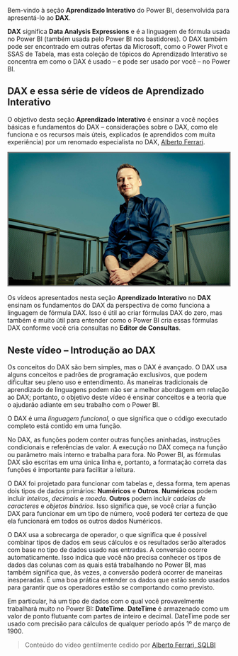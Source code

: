 Bem-vindo à seção **Aprendizado Interativo** do Power BI, desenvolvida para apresentá-lo ao **DAX**.

**DAX** significa **Data Analysis Expressions** e é a linguagem de fórmula usada no Power BI (também usada pelo Power BI nos bastidores). O DAX também pode ser encontrado em outras ofertas da Microsoft, como o Power Pivot e SSAS de Tabela, mas esta coleção de tópicos do Aprendizado Interativo se concentra em como o DAX é usado – e pode ser usado por você – no Power BI.

## <a name="dax-and-this-guided-learning-video-series"></a>DAX e essa série de vídeos de Aprendizado Interativo
O objetivo desta seção **Aprendizado Interativo** é ensinar a você noções básicas e fundamentos do DAX – considerações sobre o DAX, como ele funciona e os recursos mais úteis, explicados (e aprendidos com muita experiência) por um renomado especialista no DAX, [Alberto Ferrari](http://www.sqlbi.com/learning-dax).

![Retrato de Alberto Ferrari](media/7-1-intro-to-dax/intro_dax_6_alberto_ferrari.png)

Os vídeos apresentados nesta seção **Aprendizado Interativo** no **DAX** ensinam os fundamentos do DAX da perspectiva de como funciona a linguagem de fórmula DAX. Isso é útil ao criar fórmulas DAX do zero, mas também é muito útil para entender como o Power BI cria essas fórmulas DAX conforme você cria consultas no **Editor de Consultas**.

## <a name="in-this-video---introduction-to-dax"></a>Neste vídeo – Introdução ao DAX
Os conceitos do DAX são bem simples, mas o DAX é avançado. O DAX usa alguns conceitos e padrões de programação exclusivos, que podem dificultar seu pleno uso e entendimento. As maneiras tradicionais de aprendizado de linguagens podem não ser a melhor abordagem em relação ao DAX; portanto, o objetivo deste vídeo é ensinar conceitos e a teoria que o ajudarão adiante em seu trabalho com o Power BI.

O DAX é uma *linguagem funcional*, o que significa que o código executado completo está contido em uma função.

No DAX, as funções podem conter outras funções aninhadas, instruções condicionais e referências de valor. A execução no DAX começa na função ou parâmetro mais interno e trabalha para fora. No Power BI, as fórmulas DAX são escritas em uma única linha e, portanto, a formatação correta das funções é importante para facilitar a leitura.

O DAX foi projetado para funcionar com tabelas e, dessa forma, tem apenas dois tipos de dados primários: **Numéricos** e **Outros**. **Numéricos** podem incluir *inteiros*, *decimais* e *moeda*. **Outros** podem incluir *cadeias de caracteres* e *objetos binários*. Isso significa que, se você criar a função DAX para funcionar em um tipo de número, você poderá ter certeza de que ela funcionará em todos os outros dados Numéricos.

O DAX usa a sobrecarga de operador, o que significa que é possível combinar tipos de dados em seus cálculos e os resultados serão alterados com base no tipo de dados usado nas entradas. A conversão ocorre automaticamente. Isso indica que você não precisa conhecer os tipos de dados das colunas com as quais está trabalhando no Power BI, mas também significa que, às vezes, a conversão poderá ocorrer de maneiras inesperadas. É uma boa prática entender os dados que estão sendo usados para garantir que os operadores estão se comportando como previsto.

Em particular, há um tipo de dados com o qual você provavelmente trabalhará muito no Power BI: **DateTime**. **DateTime** é armazenado como um valor de ponto flutuante com partes de inteiro e decimal. DateTime pode ser usado com precisão para cálculos de qualquer período após 1º de março de 1900.

> Conteúdo do vídeo gentilmente cedido por [Alberto Ferrari, SQLBI](http://www.sqlbi.com/learning-dax/?utm_source=powerbi&utm_medium=marketing&utm_campaign=after-summit)
> 
> 

